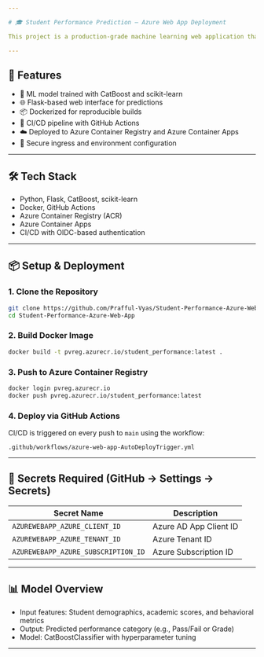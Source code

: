 ```yaml
---

# 🎓 Student Performance Prediction – Azure Web App Deployment

This project is a production-grade machine learning web application that predicts student performance using a CatBoost model. The app is containerized with Docker and deployed to Azure using GitHub Actions and Azure Container Apps.

---
```


## 🚀 Features

- 🧠 ML model trained with CatBoost and scikit-learn
- 🌐 Flask-based web interface for predictions
- 📦 Dockerized for reproducible builds
- 🔄 CI/CD pipeline with GitHub Actions
- ☁️ Deployed to Azure Container Registry and Azure Container Apps
- 🔐 Secure ingress and environment configuration

---

## 🛠️ Tech Stack

- Python, Flask, CatBoost, scikit-learn
- Docker, GitHub Actions
- Azure Container Registry (ACR)
- Azure Container Apps
- CI/CD with OIDC-based authentication

---

## 📦 Setup & Deployment

### 1. Clone the Repository
```bash
git clone https://github.com/Prafful-Vyas/Student-Performance-Azure-Web-App.git
cd Student-Performance-Azure-Web-App
```

### 2. Build Docker Image
```bash
docker build -t pvreg.azurecr.io/student_performance:latest .
```

### 3. Push to Azure Container Registry
```bash
docker login pvreg.azurecr.io
docker push pvreg.azurecr.io/student_performance:latest
```

### 4. Deploy via GitHub Actions
CI/CD is triggered on every push to `main` using the workflow:
```
.github/workflows/azure-web-app-AutoDeployTrigger.yml
```

---

## 🔐 Secrets Required (GitHub → Settings → Secrets)

| Secret Name                          | Description                      |
|-------------------------------------|----------------------------------|
| `AZUREWEBAPP_AZURE_CLIENT_ID`       | Azure AD App Client ID           |
| `AZUREWEBAPP_AZURE_TENANT_ID`       | Azure Tenant ID                  |
| `AZUREWEBAPP_AZURE_SUBSCRIPTION_ID` | Azure Subscription ID            |

---

## 📊 Model Overview

- Input features: Student demographics, academic scores, and behavioral metrics
- Output: Predicted performance category (e.g., Pass/Fail or Grade)
- Model: CatBoostClassifier with hyperparameter tuning

---


